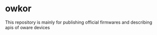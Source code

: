 # owkor
This repository is mainly for publishing official firmwares and describing apis of oware devices

# 
